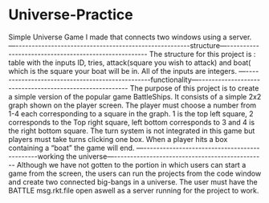 # Universe-Practice
Simple Universe Game I made that connects two windows using a server.
—------------------------------------------------------structure—-----------------------------------------------------
The structure for this project is : table with the inputs ID, tries, attack(square you wish to attack) and boat( which is the square your boat will be in. All of the inputs are integers.
—------------------------------------------------functionality—--------------------------------------------------------
The purpose of this project is to create a simple version of the popular game BattleShips. It consists of a simple 2x2 graph shown on the player screen. The player must choose a number from 1-4 each corresponding to a square in the graph. 1 is the top left square, 2 corresponds to the Top right square, left bottom corresponds to 3 and 4 is the right bottom square.
The turn system is not integrated in this game but players must take turns clicking one box. When a player hits a box containing a “boat” the game will end. 
—---------------------------------------------working the universe—-----------------------------------------------
Although we have not gotten to the portion in which users can start a game from the screen, the users can run the projects from the code window and create two connected big-bangs in a universe. The user must have the BATTLE msg.rkt.file open aswell as a server running for the project to work. 
